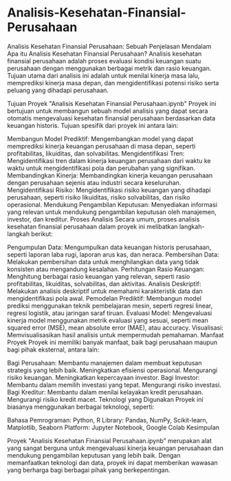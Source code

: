 # Analisis-Kesehatan-Finansial-Perusahaan
Analisis Kesehatan Finansial Perusahaan: Sebuah Penjelasan Mendalam
Apa itu Analisis Kesehatan Finansial Perusahaan?
Analisis kesehatan finansial perusahaan adalah proses evaluasi kondisi keuangan suatu perusahaan dengan menggunakan berbagai metrik dan rasio keuangan. Tujuan utama dari analisis ini adalah untuk menilai kinerja masa lalu, memprediksi kinerja masa depan, dan mengidentifikasi potensi risiko serta peluang yang dihadapi perusahaan.

Tujuan Proyek "Analisis Kesehatan Finansial Perusahaan.ipynb"
Proyek ini bertujuan untuk membangun sebuah model analisis yang dapat secara otomatis mengevaluasi kesehatan finansial perusahaan berdasarkan data keuangan historis. Tujuan spesifik dari proyek ini antara lain:

Membangun Model Prediktif: Mengembangkan model yang dapat memprediksi kinerja keuangan perusahaan di masa depan, seperti profitabilitas, likuiditas, dan solvabilitas.
Mengidentifikasi Tren: Mengidentifikasi tren dalam kinerja keuangan perusahaan dari waktu ke waktu untuk mengidentifikasi pola dan perubahan yang signifikan.
Membandingkan Kinerja: Membandingkan kinerja keuangan perusahaan dengan perusahaan sejenis atau industri secara keseluruhan.
Mengidentifikasi Risiko: Mengidentifikasi risiko keuangan yang dihadapi perusahaan, seperti risiko likuiditas, risiko solvabilitas, dan risiko operasional.
Mendukung Pengambilan Keputusan: Menyediakan informasi yang relevan untuk mendukung pengambilan keputusan oleh manajemen, investor, dan kreditur.
Proses Analisis
Secara umum, proses analisis kesehatan finansial perusahaan dalam proyek ini melibatkan langkah-langkah berikut:

Pengumpulan Data: Mengumpulkan data keuangan historis perusahaan, seperti laporan laba rugi, laporan arus kas, dan neraca.
Pembersihan Data: Melakukan pembersihan data untuk menghilangkan data yang tidak konsisten atau mengandung kesalahan.
Perhitungan Rasio Keuangan: Menghitung berbagai rasio keuangan yang relevan, seperti rasio profitabilitas, likuiditas, solvabilitas, dan aktivitas.
Analisis Deskriptif: Melakukan analisis deskriptif untuk memahami karakteristik data dan mengidentifikasi pola awal.
Pemodelan Prediktif: Membangun model prediksi menggunakan teknik pembelajaran mesin, seperti regresi linear, regresi logistik, atau jaringan saraf tiruan.
Evaluasi Model: Mengevaluasi kinerja model menggunakan metrik evaluasi yang sesuai, seperti mean squared error (MSE), mean absolute error (MAE), atau accuracy.
Visualisasi: Memvisualisasikan hasil analisis untuk mempermudah pemahaman.
Manfaat Proyek
Proyek ini memiliki banyak manfaat, baik bagi perusahaan maupun bagi pihak eksternal, antara lain:

Bagi Perusahaan:
Membantu manajemen dalam membuat keputusan strategis yang lebih baik.
Meningkatkan efisiensi operasional.
Mengurangi risiko keuangan.
Meningkatkan kepercayaan investor.
Bagi Investor:
Membantu dalam memilih investasi yang tepat.
Mengurangi risiko investasi.
Bagi Kreditur:
Membantu dalam menilai kelayakan kredit perusahaan.
Mengurangi risiko kredit macet.
Teknologi yang Digunakan
Proyek ini biasanya menggunakan berbagai teknologi, seperti:

Bahasa Pemrograman: Python, R
Library: Pandas, NumPy, Scikit-learn, Matplotlib, Seaborn
Platform: Jupyter Notebook, Google Colab
Kesimpulan

Proyek "Analisis Kesehatan Finansial Perusahaan.ipynb" merupakan alat yang sangat berguna untuk mengevaluasi kinerja keuangan perusahaan dan mendukung pengambilan keputusan yang lebih baik. Dengan memanfaatkan teknologi dan data, proyek ini dapat memberikan wawasan yang berharga bagi berbagai pihak yang berkepentingan.
